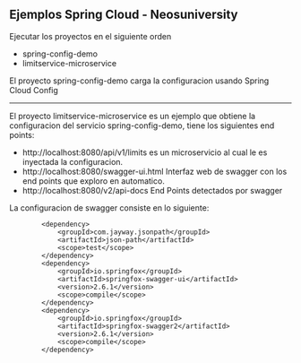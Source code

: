 ##   **Ejemplos Spring Cloud - Neosuniversity**

Ejecutar los proyectos en el siguiente orden
- spring-config-demo 
- limitservice-microservice


El proyecto spring-config-demo carga la configuracion usando Spring Cloud Config 

------------


El proyecto limitservice-microservice es un ejemplo que obtiene la configuracion del servicio spring-config-demo, tiene los siguientes end points:


- http://localhost:8080/api/v1/limits es un microservicio al cual le es inyectada la configuracion.
- http://localhost:8080/swagger-ui.html Interfaz web de swagger con los end points que exploro en automatico.
- http://localhost:8080/v2/api-docs End Points detectados por swagger


La configuracion de swagger consiste en lo siguiente:

``` 
        <dependency>
            <groupId>com.jayway.jsonpath</groupId>
            <artifactId>json-path</artifactId>
            <scope>test</scope>
        </dependency>
        <dependency>
            <groupId>io.springfox</groupId>
            <artifactId>springfox-swagger-ui</artifactId>
            <version>2.6.1</version>
            <scope>compile</scope>
        </dependency>
        <dependency>
            <groupId>io.springfox</groupId>
            <artifactId>springfox-swagger2</artifactId>
            <version>2.6.1</version>
            <scope>compile</scope>
        </dependency>
```

